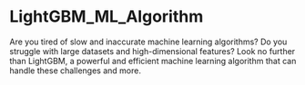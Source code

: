 # LightGBM_ML_Algorithm
Are you tired of slow and inaccurate machine learning algorithms? Do you struggle with large datasets and high-dimensional features? Look no further than LightGBM, a powerful and efficient machine learning algorithm that can handle these challenges and more.
